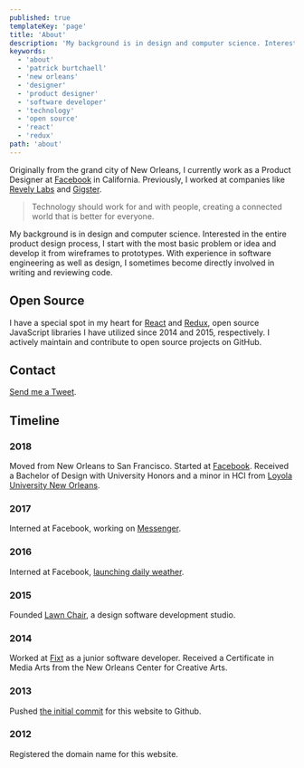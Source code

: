 ```yaml
---
published: true
templateKey: 'page'
title: 'About'
description: 'My background is in design and computer science. Interested in the entire product design process, I start with the most basic problem or idea and develop it from wireframes to prototypes. With experience in software engineering as well as design, I sometimes become directly involved in writing and reviewing code.'
keywords:
  - 'about'
  - 'patrick burtchaell'
  - 'new orleans'
  - 'designer'
  - 'product designer'
  - 'software developer'
  - 'technology'
  - 'open source'
  - 'react'
  - 'redux'
path: 'about'
---
```

Originally from the grand city of New Orleans, I currently work as a Product Designer at [Facebook](https://facebook.com) in California. Previously, I worked at companies like [Revely Labs](https://revelry.co/) and [Gigster](https://gigster.com/).

> Technology should work for and with people, creating a connected world that is better for everyone. 

My background is in design and computer science. Interested in the entire product design process, I start with the most basic problem or idea and develop it from wireframes to prototypes. With experience in software engineering as well as design, I sometimes become directly involved in writing and reviewing code.

## Open Source

I have a special spot in my heart for [React](https://github.com/facebook/react) and [Redux](https://github.com/reduxjs/redux), open source JavaScript libraries I have utilized since 2014 and 2015, respectively. I actively maintain and contribute to open source projects on GitHub.

## Contact

[Send me a Tweet](https://twitter.com/pburtchaell).

## Timeline

### 2018
 
Moved from New Orleans to San Francisco. Started at [Facebook](https://facebook.com). Received a Bachelor of Design with University Honors and a minor in HCI from [Loyola University New Orleans](https://loyno.edu).

### 2017

Interned at Facebook, working on [Messenger](https://messenger.com).

### 2016

Interned at Facebook, [launching daily weather](/work/2016/daily-weather).

### 2015

Founded [Lawn Chair](https://lawnchair.studio), a design software development studio. 

### 2014

Worked at [Fixt](https://fixt.co/) as a junior software developer. Received a Certificate in Media Arts from the New Orleans Center for Creative Arts.

### 2013

Pushed [the initial commit](https://github.com/pburtchaell/pburtchaell.com/commit/1ab85723f09c1e94a50205cc5a39b2d49d4f4abe) for this website to Github.

### 2012

Registered the domain name for this website.
